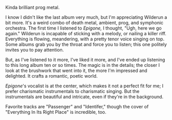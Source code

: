 Kinda brilliant prog metal.

I know I didn't like the last album very much, but I'm appreciating Wilderun a bit more. It's a weird
combo of death metal, ambient, prog, and symphonic orchestra. The first time I listened to *Epigone,* I
thought, "Ugh, here we go again." Wilderun is incapable of sticking with a melody, or nailing a killer riff.
Everything is flowing, meandering, with a pretty tenor voice singing on top. Some albums grab you by
the throat and force you to listen; this one politely invites you to pay attention.

But, as I've listened to it more, I've liked it more, and I've ended up listening to this long album
ten or so times. The magic is in the details; the closer I look at the brushwork that went into
it, the more I'm impressed and delighted. It crafts a romantic, poetic world.

*Epigone*'s vocalist is at the center, which makes it not a perfect fit for me; I
prefer charismatic instrumentals to charismatic singing. But the instrumentals are beautiful and
intricate, even if they're in the background.

Favorite tracks are "Passenger" and "Identifer," though the cover of "Everything In Its Right Place"
is incredible, too.
